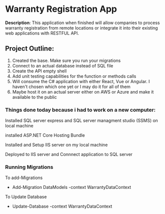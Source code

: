 # Warranty Registration App

**Description**: 
This application when finished will allow companies to process warranty registration from remote locations or integrate it into their existing web applications with RESTFUL API.

## Project Outline:
1. Created the base. Make sure you run your migrations
2. Connect to an actual database instead of SQL file
3. Create the API empty shell
4. Add unit testing capabilities for the function or methods calls
5. Will consume the C# application with either React, Vue or Angular. I haven't chosen which one yet or I may do it for all of them
7. Maybe host it on an actual server either on AWS or Azure and make it available to the public

### Things done today because i had to work on a new computer:
Installed SQL server express and SQL server managment studio (SSMS) on local machine

installed ASP.NET Core Hosting Bundle

Installed and Setup IIS server on my local machine

Deployed to IIS server and Connnect application to SQL server


### Running Migrations
To add-Migrations
- Add-Migration DataModels -context WarrantyDataContext

To Update Database
- Update-Database -context WarrantyDataContext

